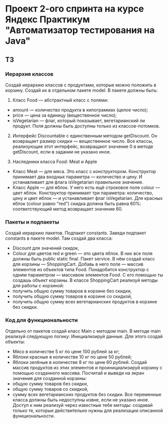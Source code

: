 # Проект 2-ого спринта на курсе Яндекс Практикум "Автоматизатор тестирования на Java"
## ТЗ
### Иерархия классов
Создай иерархию классов с продуктами, которые можно положить в корзину. Создай их в отдельном пакете model. В пакете должны быть:

1. Класс Food — абстрактный класс с полями:
  * amount — количество продукта в килограммах (целое число);
  * price — цена за единицу (вещественное число);
  * isVegetarian — флаг, который показывает, вегетарианский ли продукт.
Поля должны быть доступны только из классов-потомков.

2. Интерфейс Discountable c единственным методом getDiscount. Он возвращает размер скидки — вещественное число. Все классы, реализующие этот интерфейс, возвращают значение 0 в методе getDiscount, если в задании не указано иное.

3. Наследники класса Food: Meat и Apple
  * Класс Meat — для мяса. Это класс с конструктором. Конструктор принимает два входных параметра — количество и цену. И устанавливает для флага isVegetarian правильное значение.
  * Класс Apple — для яблок. У него есть ещё строковое поле colour — цвет яблок. Конструктор принимает три параметра: количество, цену и цвет яблок — и устанавливает флаг isVegetarian.
Для красных яблок (colour равно "red") скидка должна быть равна 60%: соответствующий метод возвращает значение 60.

### Пакеты и подпакеты
Создай иерархию пакетов. Подпакет constants. Заведи подпакет constants в пакете model. Там создай два класса:
  * Discount для значений скидок,
  * Colour для цветов red и green — это цвета яблок. В них все поля должны быть public static final. Пакет service. В нём создай класс для корзины — ShoppingCart. Добавь в него поле — массив элементов из объектов типа Food. Понадобится конструктор с одним параметром — массивом элементов Food. С его помощью ты создашь объект корзины.
В классе ShoppingCart реализуй методы для работы с корзиной:
  * получить общую сумму товаров в корзине без скидки,
  * получить общую сумму товаров в корзине со скидкой,
  * получить общую сумму всех вегетарианских продуктов в корзине без скидки.

### Код для функциональности
Отдельно от пакетов создай класс Main с методом main. В методе main реализуй следующую логику: Инициализируй данные. Для этого создай объекты:
  * Мясо в количестве 5 кг по цене 100 рублей за кг;
  * Яблоки красные в количестве 10 кг по цене 50 рублей;
  * Яблоки зелёные в количестве 8 кг по цене 60 рублей. Создай массив продуктов из этих элементов и проинициализируй корзину с помощью созданного массива.
Посчитай и выведи на экран значения для созданной корзины:
  * общую сумму товаров без скидки,
  * общую сумму товаров со скидкой,
  * сумму всех вегетарианских продуктов без скидки. Все переменные класса должны быть недоступны извне, если не указано иное. Доступ к ним реализуй через известные тебе методы: создавай только те, которые действительно нужны для реализации описанной функциональности.
